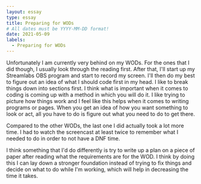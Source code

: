 ```yaml
---
layout: essay
type: essay
title: Preparing for WODs
# All dates must be YYYY-MM-DD format!
date: 2021-05-09
labels:
  - Preparing for WODs
---
```



Unfortunately I am currently very behind on my WODs. For the ones that I did though, I usually look through the reading first. After that, I'll start up my Streamlabs OBS program and start to record my screen. I'll then do my best to figure out an idea of what I should code first in my head. I like to break things down into sections first. I think what is important when it comes to coding is coming up with a method in which you will do it. I like trying to picture how things work and I feel like this helps when it comes to writing programs or pages. When you get an idea of how you want something to look or act, all you have to do is figure out what you need to do to get there. 

Compared to the other WODs, the last one I did actually took a lot more time. I had to watch the screencast at least twice to remember what I needed to do in order to not have a DNF time. 

I think something that I'd do differently is try to write up a plan on a piece of paper after reading what the requirements are for the WOD. I think by doing this I can lay down a stronger foundation instead of trying to fix things and decide on what to do while I'm working, which will help in decreasing the time it takes.